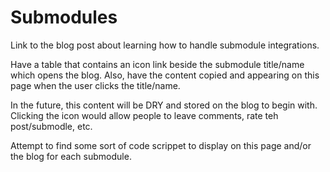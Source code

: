 # Submodules
Link to the blog post about learning how to handle submodule integrations.

Have a table that contains an icon link beside the submodule title/name which opens the blog.
Also, have the content copied and appearing on this page when the user clicks the title/name.

In the future, this content will be DRY and stored on the blog to begin with. Clicking the icon
would allow people to leave comments, rate teh post/submodle, etc.

Attempt to find some sort of code scrippet to display on this page and/or the blog for each submodule.
